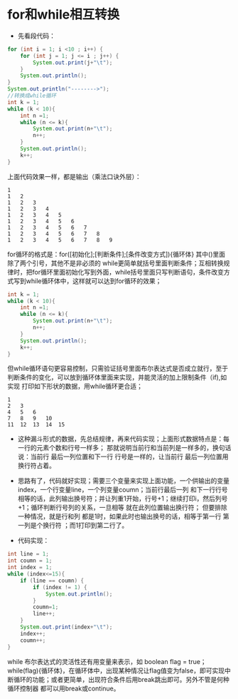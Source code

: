 # for和while相互转换

- 先看段代码：

```java
for (int i = 1; i <10 ; i++) {
    for (int j = 1; j <= i ; j++) {
        System.out.print(j+"\t");
    }
    System.out.println();
}
System.out.println("-------->");
//转换成while循环
int k = 1;
while (k < 10){
    int n =1;
    while (n <= k){
        System.out.print(n+"\t");
        n++;
    }
    System.out.println();
    k++;
}
```

上面代码效果一样，都是输出（乘法口诀外层）：

```
1	
1	2	
1	2	3	
1	2	3	4	
1	2	3	4	5	
1	2	3	4	5	6	
1	2	3	4	5	6	7	
1	2	3	4	5	6	7	8	
1	2	3	4	5	6	7	8	9
```

for循环的格式是：for([初始化];[判断条件];[条件改变方式]){循环体}  其中()里面除了两个引号，其他不是非必须的 while更简单就括号里面判断条件；互相转换规律时，把for循环里面初始化写到外面，while括号里面只写判断语句，条件改变方式写到while循环体中，这样就可以达到for循环的效果；

```java
int k = 1;
while (k < 10){
    int n =1;
    while (n <= k){
        System.out.print(n+"\t");
        n++;
    }
    System.out.println();
    k++;
}
```

但while循环语句更容易控制，只需验证括号里面布尔表达式是否成立就行，至于判断条件的变化，可以放到循环体里面来实现，并能灵活的加上限制条件（if),如实现 打印如下形状的数据，用while循环更合适；

```
1	
2	3	
4	5	6	
7	8	9	10	
11	12	13	14	15	
```

- 这种漏斗形式的数据，先总结规律，再来代码实现；上面形式数据特点是：每一行的元素个数和行号一样多；  那就说明当前行和当前列是一样多的，换句话说：当前行 最后一列位置和下一行 行号是一样的，让当前行 最后一列位置用换行符占着。

- 思路有了，代码就好实现；需要三个变量来实现上面功能，一个供输出的变量index，一个行变量line，一个列变量coumn；当前行最后一列 和下一行行号相等的话，此列输出换号符；并让列重1开始，行号+1；继续打印i，然后列号+1；循环判断行号列的关系，一旦相等  就在此列位置输出换行符； 但要排除一种情况，就是行和列 都是1时，如果此时也输出换号的话，相等于第一行 第一列是个换行符 ；而1打印到第二行了。
- 代码实现：

```java
int line = 1;
int coumn = 1;
int index = 1;
while (index<=15){
    if (line == coumn) {
        if (index != 1) {
            System.out.println();
        }
        coumn=1;
        line++;
    }
    System.out.print(index+"\t");
    index++;
    coumn++;
}
```

while 布尔表达式的灵活性还有用变量来表示，如 boolean  flag = true； while(flag){循环体}，在循环体中，出现某种情况让flag值变为false，即可实现中断循环的功能；或者更简单，出现符合条件后用break跳出即可。另外不管是何种循环控制器  都可以用break或continue。